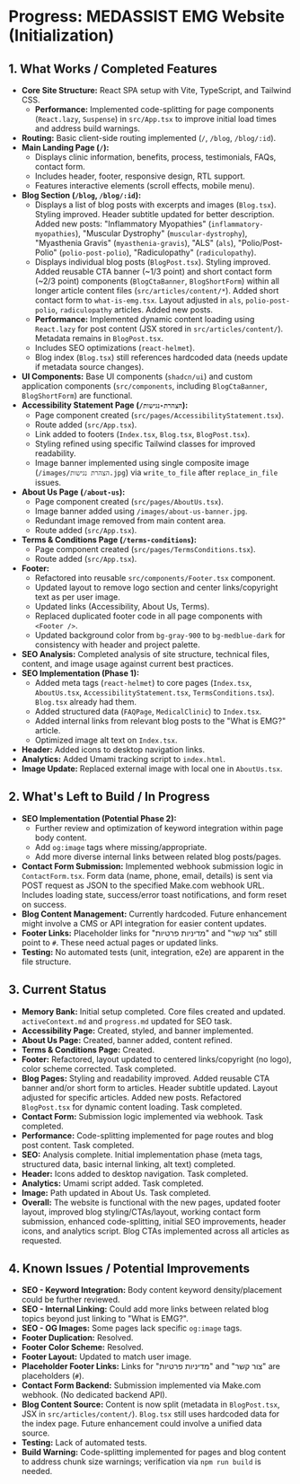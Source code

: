 # Progress: MEDASSIST EMG Website (Initialization)

## 1. What Works / Completed Features
*   **Core Site Structure:** React SPA setup with Vite, TypeScript, and Tailwind CSS.
    *   **Performance:** Implemented code-splitting for page components (`React.lazy`, `Suspense`) in `src/App.tsx` to improve initial load times and address build warnings.
*   **Routing:** Basic client-side routing implemented (`/`, `/blog`, `/blog/:id`).
*   **Main Landing Page (`/`):**
    *   Displays clinic information, benefits, process, testimonials, FAQs, contact form.
    *   Includes header, footer, responsive design, RTL support.
    *   Features interactive elements (scroll effects, mobile menu).
*   **Blog Section (`/blog`, `/blog/:id`):**
    *   Displays a list of blog posts with excerpts and images (`Blog.tsx`). Styling improved. Header subtitle updated for better description. Added new posts: "Inflammatory Myopathies" (`inflammatory-myopathies`), "Muscular Dystrophy" (`muscular-dystrophy`), "Myasthenia Gravis" (`myasthenia-gravis`), "ALS" (`als`), "Polio/Post-Polio" (`polio-post-polio`), "Radiculopathy" (`radiculopathy`).
    *   Displays individual blog posts (`BlogPost.tsx`). Styling improved. Added reusable CTA banner (~1/3 point) and short contact form (~2/3 point) components (`BlogCtaBanner`, `BlogShortForm`) within all longer article content files (`src/articles/content/*`). Added short contact form to `what-is-emg.tsx`. Layout adjusted in `als`, `polio-post-polio`, `radiculopathy` articles. Added new posts.
    *   **Performance:** Implemented dynamic content loading using `React.lazy` for post content (JSX stored in `src/articles/content/`). Metadata remains in `BlogPost.tsx`.
    *   Includes SEO optimizations (`react-helmet`).
    *   Blog index (`Blog.tsx`) still references hardcoded data (needs update if metadata source changes).
*   **UI Components:** Base UI components (`shadcn/ui`) and custom application components (`src/components`, including `BlogCtaBanner`, `BlogShortForm`) are functional.
*   **Accessibility Statement Page (`/הצהרת-נגישות`):**
    *   Page component created (`src/pages/AccessibilityStatement.tsx`).
    *   Route added (`src/App.tsx`).
    *   Link added to footers (`Index.tsx`, `Blog.tsx`, `BlogPost.tsx`).
    *   Styling refined using specific Tailwind classes for improved readability.
    *   Image banner implemented using single composite image (`/images/הצהרת נגישות.jpg`) via `write_to_file` after `replace_in_file` issues.
*   **About Us Page (`/about-us`):**
    *   Page component created (`src/pages/AboutUs.tsx`).
    *   Image banner added using `/images/about-us-banner.jpg`.
    *   Redundant image removed from main content area.
    *   Route added (`src/App.tsx`).
*   **Terms & Conditions Page (`/terms-conditions`):**
    *   Page component created (`src/pages/TermsConditions.tsx`).
    *   Route added (`src/App.tsx`).
*   **Footer:**
    *   Refactored into reusable `src/components/Footer.tsx` component.
    *   Updated layout to remove logo section and center links/copyright text as per user image.
    *   Updated links (Accessibility, About Us, Terms).
    *   Replaced duplicated footer code in all page components with `<Footer />`.
    *   Updated background color from `bg-gray-900` to `bg-medblue-dark` for consistency with header and project palette.
*   **SEO Analysis:** Completed analysis of site structure, technical files, content, and image usage against current best practices.
*   **SEO Implementation (Phase 1):**
    *   Added meta tags (`react-helmet`) to core pages (`Index.tsx`, `AboutUs.tsx`, `AccessibilityStatement.tsx`, `TermsConditions.tsx`). `Blog.tsx` already had them.
    *   Added structured data (`FAQPage`, `MedicalClinic`) to `Index.tsx`.
    *   Added internal links from relevant blog posts to the "What is EMG?" article.
    *   Optimized image alt text on `Index.tsx`.
*   **Header:** Added icons to desktop navigation links.
*   **Analytics:** Added Umami tracking script to `index.html`.
*   **Image Update:** Replaced external image with local one in `AboutUs.tsx`.

## 2. What's Left to Build / In Progress
*   **SEO Implementation (Potential Phase 2):**
    *   Further review and optimization of keyword integration within page body content.
    *   Add `og:image` tags where missing/appropriate.
    *   Add more diverse internal links between related blog posts/pages.
*   **Contact Form Submission:** Implemented webhook submission logic in `ContactForm.tsx`. Form data (name, phone, email, details) is sent via POST request as JSON to the specified Make.com webhook URL. Includes loading state, success/error toast notifications, and form reset on success.
*   **Blog Content Management:** Currently hardcoded. Future enhancement might involve a CMS or API integration for easier content updates.
*   **Footer Links:** Placeholder links for "מדיניות פרטיות" and "צור קשר" still point to `#`. These need actual pages or updated links.
*   **Testing:** No automated tests (unit, integration, e2e) are apparent in the file structure.

## 3. Current Status
*   **Memory Bank:** Initial setup completed. Core files created and updated. `activeContext.md` and `progress.md` updated for SEO task.
*   **Accessibility Page:** Created, styled, and banner implemented.
*   **About Us Page:** Created, banner added, content refined.
*   **Terms & Conditions Page:** Created.
*   **Footer:** Refactored, layout updated to centered links/copyright (no logo), color scheme corrected. Task completed.
*   **Blog Pages:** Styling and readability improved. Added reusable CTA banner and/or short form to articles. Header subtitle updated. Layout adjusted for specific articles. Added new posts. Refactored `BlogPost.tsx` for dynamic content loading. Task completed.
*   **Contact Form:** Submission logic implemented via webhook. Task completed.
*   **Performance:** Code-splitting implemented for page routes and blog post content. Task completed.
*   **SEO:** Analysis complete. Initial implementation phase (meta tags, structured data, basic internal linking, alt text) completed.
*   **Header:** Icons added to desktop navigation. Task completed.
*   **Analytics:** Umami script added. Task completed.
*   **Image:** Path updated in About Us. Task completed.
*   **Overall:** The website is functional with the new pages, updated footer layout, improved blog styling/CTAs/layout, working contact form submission, enhanced code-splitting, initial SEO improvements, header icons, and analytics script. Blog CTAs implemented across all articles as requested.

## 4. Known Issues / Potential Improvements
*   **SEO - Keyword Integration:** Body content keyword density/placement could be further reviewed.
*   **SEO - Internal Linking:** Could add more links between related blog topics beyond just linking to "What is EMG?".
*   **SEO - OG Images:** Some pages lack specific `og:image` tags.
*   **Footer Duplication:** Resolved.
*   **Footer Color Scheme:** Resolved.
*   **Footer Layout:** Updated to match user image.
*   **Placeholder Footer Links:** Links for "מדיניות פרטיות" and "צור קשר" are placeholders (`#`).
*   **Contact Form Backend:** Submission implemented via Make.com webhook. (No dedicated backend API).
*   **Blog Content Source:** Content is now split (metadata in `BlogPost.tsx`, JSX in `src/articles/content/`). `Blog.tsx` still uses hardcoded data for the index page. Future enhancement could involve a unified data source.
*   **Testing:** Lack of automated tests.
*   **Build Warning:** Code-splitting implemented for pages and blog content to address chunk size warnings; verification via `npm run build` is needed.
